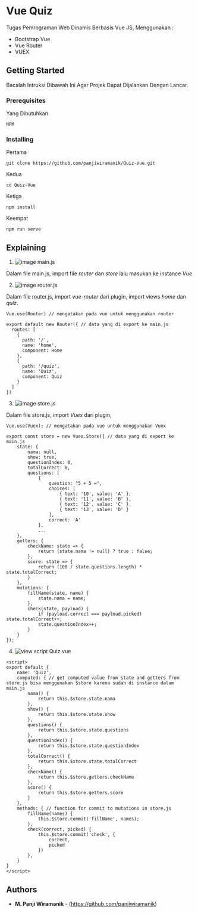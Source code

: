 # Vue Quiz

Tugas Pemrograman Web Dinamis Berbasis Vue JS, Menggunakan :
* Bootstrap Vue
* Vue Router
* VUEX

## Getting Started

Bacalah Intruksi Dibawah Ini Agar Projek Dapat Dijalankan Dengan Lancar.

### Prerequisites

Yang Dibutuhkan

```
NPM
```

### Installing

Pertama
```
git clone https://github.com/panjiwiramanik/Quiz-Vue.git
```

Kedua
```
cd Quiz-Vue
```

Ketiga
```
npm install
```

Keempat
```
npm run serve

```

## Explaining

1. ![image main.js](https://gitlab.com/Panjiwiramanik/vuequiz/blob/master/image/1.png "image main.js")

Dalam file main.js, import file *router* dan *store* lalu masukan ke instance *Vue*

2. ![image router.js](https://gitlab.com/Panjiwiramanik/vuequiz/blob/master/image/2.png "image router.js")

Dalam file router.js, import *vue-router* dari plugin, import views *home* dan *quiz*.
```
Vue.use(Router) // mengatakan pada vue untuk menggunakan router

export default new Router({ // data yang di export ke main.js
  routes: [
    {
      path: '/',
      name: 'home',
      component: Home
    },
    {
      path: '/quiz',
      name: 'Quiz',
      component: Quiz
    }
  ]
})
```

3. ![image store.js](https://gitlab.com/Panjiwiramanik/vuequiz/blob/master/image/3.png "image store.js")

Dalam file store.js, import *Vuex* dari plugin,
```
Vue.use(Vuex); // mengatakan pada vue untuk menggunakan Vuex

export const store = new Vuex.Store({ // data yang di export ke main.js
	state: {
        nama: null,
		show: true,
		questionIndex: 0,
		totalCorrect: 0,
        questions: [
            {
                question: "5 + 5 =",
                choices: [
                    { text: '10', value: 'A' },
                    { text: '11', value: 'B' },
                    { text: '12', value: 'C' },
                    { text: '13', value: 'D' }
                ],
                correct: 'A'
            },
            ...
	},
	getters: {
        checkName: state => {
			return (state.nama != null) ? true : false;
		},
		score: state => {
			return (100 / state.questions.length) * state.totalCorrect;
		}
	},
	mutations: {
        fillName(state, name) {
			state.nama = name;
		},
		check(state, payload) {
			if (payload.correct === payload.picked) state.totalCorrect++;
			state.questionIndex++;
		}
	}	
});
```

4. ![view script Quiz.vue](https://gitlab.com/Panjiwiramanik/vuequiz/blob/master/image/5.png "view script Quiz.vue")

```
<script>
export default {
	name: 'Quiz',
	computed: { // get computed value from state and getters from store.js bisa menggunakan $store karena sudah di instance dalam main.js
		nama() {
			return this.$store.state.nama
		},
		show() {
			return this.$store.state.show
		},
		questions() {
			return this.$store.state.questions
		},
		questionIndex() {
			return this.$store.state.questionIndex
		},
		totalCorrect() {
			return this.$store.state.totalCorrect
		},
		checkName() {
			return this.$store.getters.checkName
		},
		score() {
			return this.$store.getters.score
		}
	},
	methods: { // function for commit to mutations in store.js
		fillName(names) {
			this.$store.commit('fillName', names);
		},
		check(correct, picked) {
			this.$store.commit('check', {
				correct,
				picked
			})
		},
	}
}
</script>
```

## Authors

* **M. Panji Wiramanik** - (https://github.com/panjiwiramanik)